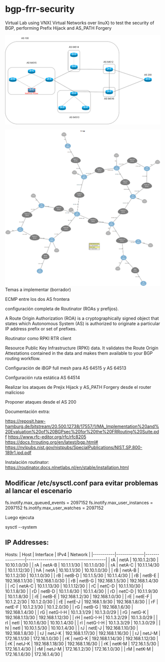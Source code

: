 # bgp-frr-security
Virtual Lab using VNX( Virtual Networks over linuX) to test the security of BGP, performing Prefix Hijack and AS_PATH Forgery

![Topology](img/Topology_BGP_lab.png)


![Topology](img/BGP_Topology_detail.png)
Temas a implementar (borrador)

ECMP entre los dos AS frontera 

configuración completa de Routinator (ROAs y prefijos).

A Route Origin Authorization (ROA) is a cryptographically signed object that states which Autonomous System (AS) is authorized to originate a particular IP address prefix or set of prefixes.

Routinator como RPKI RTR client

Resource Public Key Infrastructure (RPKI) data. It validates the Route Origin Attestations contained in the data and makes them available to your BGP routing workflow.

Configuración de iBGP full mesh para AS 64515 y AS 64513

Confguración ruta estática AS 64514

Realizar los ataques de Prejix Hijack y AS_PATH Forgery desde el router malicioso

Proponer ataques desde el AS 200

Documentación extra:

https://reposit.haw-hamburg.de/bitstream/20.500.12738/17557/1/MA_Implementation%20and%20Evaluation%20of%20BGPsec%20for%20the%20FRRouting%20Suite.pdf
https://www.rfc-editor.org/rfc/rfc8205
https://docs.frrouting.org/en/latest/bgp.html#
https://nvlpubs.nist.gov/nistpubs/SpecialPublications/NIST.SP.800-189r1.ipd.pdf


Instalación routinator:
https://routinator.docs.nlnetlabs.nl/en/stable/installation.html


## Modificar /etc/sysctl.conf para evitar problemas al lancar el escenario

fs.inotify.max_queued_events = 2097152
fs.inotify.max_user_instances = 2097152
fs.inotify.max_user_watches = 2097152

Luego ejecuta 

sysctl --system

## IP Addresses:
Hosts:
| Host      | Interface    | IPv4            |   Network                              |
|-----------|--------------|-----------------|----------------------------------------|
| rA        | netA         | 10.10.1.2/30    | 10.10.1.0/30                           |
| rA        | netA-B       | 10.1.1.1/30     | 10.1.1.0/30                            |
| rA        | netA-C       | 10.1.1.14/30    | 10.1.1.12/30                           |
| hA        | netA         | 10.10.1.1/30    | 10.10.1.0/30                           |
| rB        | netA-B       | 10.1.1.2/30     | 10.1.1.0/30                            |
| rB        | netB-D       | 10.1.1.5/30     | 10.1.1.4/30                            |
| rB        | netB-E       | 192.168.1.1/30  | 192.168.1.0/30                         |
| rB        | netB-G       | 192.168.1.5/30  | 192.168.1.4/30                         |
| rC        | netA-C       | 10.1.1.13/30    | 10.1.1.12/30                           |
| rC        | netC-D       | 10.1.1.10/30    | 10.1.1.8/30                            |
| rD        | netB-D       | 10.1.1.6/30     | 10.1.1.4/30                            |
| rD        | netC-D       | 10.1.1.9/30     | 10.1.1.8/30                            |
| rE        | netB-E       | 192.168.1.2/30  | 192.168.1.0/30                         |
| rE        | netE-F       | 10.1.2.2/30     | 10.1.2.0/30                            |
| rE        | netE-J       | 192.168.1.9/30  | 192.168.1.8/30                         |
| rF        | netE-F       | 10.1.2.1/30     | 10.1.2.0/30                            |
| rG        | netB-G       | 192.168.1.6/30  | 192.168.1.4/30                         |
| rG        | netG-I-H     | 10.1.3.1/29     | 10.1.3.0/29                            |
| rG        | netG-K       | 192.168.1.13/30 | 192.168.1.12/30                        |
| rH        | netG-I-H     | 10.1.3.2/29     | 10.1.3.0/29                            |
| rI        | netI         | 10.10.1.6/30    | 10.10.1.4/30                           |
| rI        | netG-I-H     | 10.1.3.3/29     | 10.1.3.0/29                            |
| hI        | netI         | 10.10.1.5/30    | 10.10.1.4/30                           |
| rJ        | netE-J       | 192.168.1.10/30 | 192.168.1.8/30                         |
| rJ        | netJ-K       | 192.168.1.17/30 | 192.168.1.16/30                        |
| rJ        | netJ-M       | 172.16.1.1/30   | 172.16.1.0/30                          |
| rK        | netG-K       | 192.168.1.14/30 | 192.168.1.12/30                        |
| rK        | netJ-K       | 192.168.1.18/30 | 192.168.1.16/30                        |
| rK        | netK-M       | 172.16.1.5/30   | 172.16.1.4/30                          |
| rM        | netJ-M       | 172.16.1.2/30   | 172.16.1.0/30                          |
| rM        | netK-M       | 172.16.1.6/30   | 172.16.1.4/30                          |
